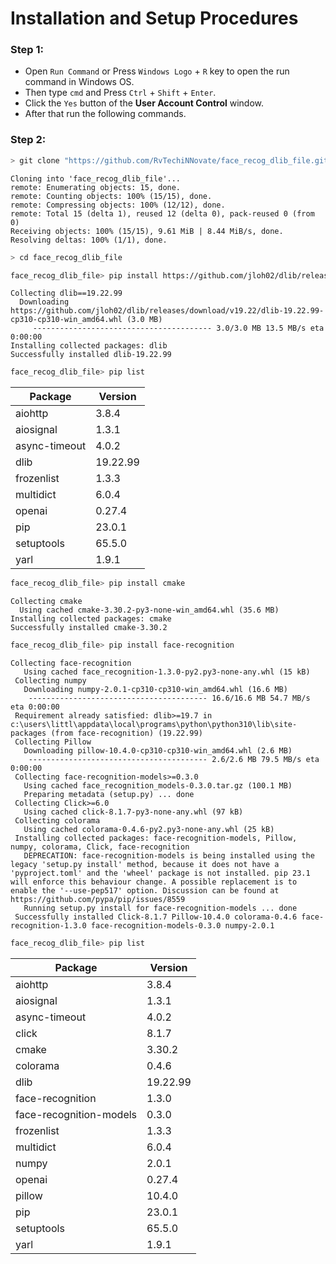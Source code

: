 # Installation and Setup Procedures


### Step 1:
- Open `Run Command` or Press `Windows Logo` + `R` key to open the run command in Windows OS.
- Then type `cmd` and Press `Ctrl` + `Shift` + `Enter`.
- Click the `Yes` button of the **User Account Control** window.
- After that run the following commands.


### Step 2:

```bash
> git clone "https://github.com/RvTechiNNovate/face_recog_dlib_file.git"
```

```
Cloning into 'face_recog_dlib_file'...
remote: Enumerating objects: 15, done.
remote: Counting objects: 100% (15/15), done.
remote: Compressing objects: 100% (12/12), done.
remote: Total 15 (delta 1), reused 12 (delta 0), pack-reused 0 (from 0)
Receiving objects: 100% (15/15), 9.61 MiB | 8.44 MiB/s, done.
Resolving deltas: 100% (1/1), done.
```


```bash
> cd face_recog_dlib_file
```


```bash
face_recog_dlib_file> pip install https://github.com/jloh02/dlib/releases/download/v19.22/dlib-19.22.99-cp310-cp310-win_amd64.whl
```

```
Collecting dlib==19.22.99
  Downloading https://github.com/jloh02/dlib/releases/download/v19.22/dlib-19.22.99-cp310-cp310-win_amd64.whl (3.0 MB) 
     ---------------------------------------- 3.0/3.0 MB 13.5 MB/s eta 0:00:00
Installing collected packages: dlib
Successfully installed dlib-19.22.99
```


```bash
face_recog_dlib_file> pip list
```
| Package        | Version   |
|----------------|-----------|
|  aiohttp       | 3.8.4     |
|  aiosignal     | 1.3.1     |
|  async-timeout | 4.0.2     |
|  dlib          | 19.22.99  |
|  frozenlist    | 1.3.3     |
|  multidict     | 6.0.4     |
|  openai        | 0.27.4    |
|  pip           | 23.0.1    |
|  setuptools    | 65.5.0    |
|  yarl          | 1.9.1     |


```bash
face_recog_dlib_file> pip install cmake
```

```
Collecting cmake
  Using cached cmake-3.30.2-py3-none-win_amd64.whl (35.6 MB)
Installing collected packages: cmake
Successfully installed cmake-3.30.2
```


```bash
face_recog_dlib_file> pip install face-recognition
```

```
Collecting face-recognition
   Using cached face_recognition-1.3.0-py2.py3-none-any.whl (15 kB)
 Collecting numpy
   Downloading numpy-2.0.1-cp310-cp310-win_amd64.whl (16.6 MB)
    ---------------------------------------- 16.6/16.6 MB 54.7 MB/s eta 0:00:00
 Requirement already satisfied: dlib>=19.7 in c:\users\littl\appdata\local\programs\python\python310\lib\site-packages (from face-recognition) (19.22.99)
 Collecting Pillow
   Downloading pillow-10.4.0-cp310-cp310-win_amd64.whl (2.6 MB)
    ---------------------------------------- 2.6/2.6 MB 79.5 MB/s eta 0:00:00
 Collecting face-recognition-models>=0.3.0
   Using cached face_recognition_models-0.3.0.tar.gz (100.1 MB)
   Preparing metadata (setup.py) ... done
 Collecting Click>=6.0
   Using cached click-8.1.7-py3-none-any.whl (97 kB)
 Collecting colorama
   Using cached colorama-0.4.6-py2.py3-none-any.whl (25 kB)
 Installing collected packages: face-recognition-models, Pillow, numpy, colorama, Click, face-recognition
   DEPRECATION: face-recognition-models is being installed using the legacy 'setup.py install' method, because it does not have a 'pyproject.toml' and the 'wheel' package is not installed. pip 23.1 will enforce this behaviour change. A possible replacement is to enable the '--use-pep517' option. Discussion can be found at https://github.com/pypa/pip/issues/8559
   Running setup.py install for face-recognition-models ... done
 Successfully installed Click-8.1.7 Pillow-10.4.0 colorama-0.4.6 face-recognition-1.3.0 face-recognition-models-0.3.0 numpy-2.0.1
```


```bash
face_recog_dlib_file> pip list
```
| Package                 | Version  |
|-------------------------|----------|
| aiohttp                 | 3.8.4    |
| aiosignal               | 1.3.1    |
| async-timeout           | 4.0.2    |
| click                   | 8.1.7    |
| cmake                   | 3.30.2   |
| colorama                | 0.4.6    |
| dlib                    | 19.22.99 |
| face-recognition        | 1.3.0    |
| face-recognition-models | 0.3.0    |
| frozenlist              | 1.3.3    |
| multidict               | 6.0.4    |
| numpy                   | 2.0.1    |
| openai                  | 0.27.4   |
| pillow                  | 10.4.0   |
| pip                     | 23.0.1   |
| setuptools              | 65.5.0   |
| yarl                    | 1.9.1    |
